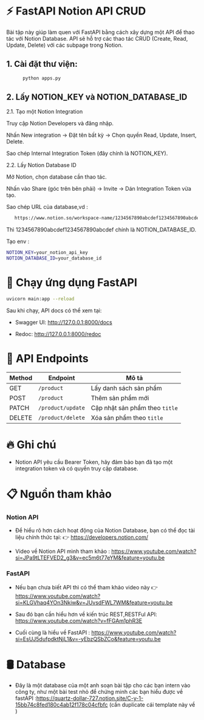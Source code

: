 # ⚡ FastAPI Notion API CRUD

Bài tập này giúp làm quen với FastAPI bằng cách xây dựng một API để thao tác với Notion Database. API sẽ hỗ trợ các thao tác CRUD (Create, Read, Update, Delete) với các subpage trong Notion.

## 1. Cài đặt thư viện:
   ```bash
         python apps.py
   ```

## 2. Lấy NOTION_KEY và NOTION_DATABASE_ID

2.1. Tạo một Notion Integration

Truy cập Notion Developers và đăng nhập.

Nhấn New integration → Đặt tên bất kỳ → Chọn quyền Read, Update, Insert, Delete.

Sao chép Internal Integration Token (đây chính là NOTION_KEY).

2.2. Lấy Notion Database ID

Mở Notion, chọn database cần thao tác.

Nhấn vào Share (góc trên bên phải) → Invite → Dán Integration Token vừa tạo.

Sao chép URL của database,vd :
   ```bash
      https://www.notion.so/workspace-name/1234567890abcdef1234567890abcdef
   ```
Thì 1234567890abcdef1234567890abcdef chính là NOTION_DATABASE_ID.

Tạo env  :
```bash
NOTION_KEY=your_notion_api_key
NOTION_DATABASE_ID=your_database_id
```
# 🚀 Chạy ứng dụng FastAPI
```bash
uvicorn main:app --reload
```
Sau khi chạy, API docs có thể xem tại:

-  Swagger UI: http://127.0.0.1:8000/docs

-  Redoc: http://127.0.0.1:8000/redoc

# 📌 API Endpoints
| Method | Endpoint            | Mô tả |
|--------|--------------------|-------|
| GET    | `/product`         | Lấy danh sách sản phẩm |
| POST   | `/product`         | Thêm sản phẩm mới |
| PATCH  | `/product/update`  | Cập nhật sản phẩm theo `title` |
| DELETE | `/product/delete`  | Xóa sản phẩm theo `title` |


# 🔥 Ghi chú
- Notion API yêu cầu Bearer Token, hãy đảm bảo bạn đã tạo một integration token và có quyền truy cập database.

# 📋 Nguồn tham khảo
### Notion API
-  Để hiểu rõ hơn cách hoạt động của Notion Database, bạn có thể đọc tài liệu chính thức tại: 👉 https://developers.notion.com/

- Video về Notion API mình tham khảo : https://www.youtube.com/watch?si=JPa9tLTEFVED2_g3&v=ec5m6t77eYM&feature=youtu.be


### FastAPI 
- Nếu bạn chưa biết API thì có thể tham khảo video này 👉 https://www.youtube.com/watch?si=KLGVhaq4YOn3Nkiw&v=JUvsdFWL7WM&feature=youtu.be

- Sau đó bạn cần hiểu hơn về kiến trúc REST,RESTFul API: https://www.youtube.com/watch?v=fFGAm1phR3E

- Cuối cùng là hiểu về FastAPI : https://www.youtube.com/watch?si=EsUJ5dufpdktNjL1&v=-yEbzQSbZCo&feature=youtu.be

# 🛢️ Database
- Đây là một database của một anh soạn bài tập cho các bạn intern vào công ty, như một bài test nhỏ để  chứng minh các bạn hiểu được về fastAPI :https://quartz-dollar-727.notion.site/C-y-1-15bb74c8fed180c4ab12f178c04cfbfc (cần duplicate cái template này về )

